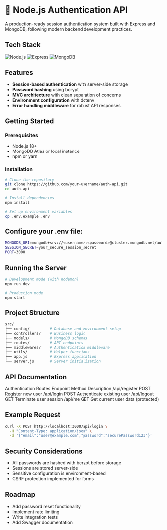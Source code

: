# 🔐 Node.js Authentication API

A production-ready session authentication system built with Express and MongoDB, following modern backend development practices.

## Tech Stack
![Node.js](https://img.shields.io/badge/Node.js-18+-339933?logo=node.js&logoColor=white)
![Express](https://img.shields.io/badge/Express-4.x-000000?logo=express&logoColor=white)
![MongoDB](https://img.shields.io/badge/MongoDB-5+-47A248?logo=mongodb&logoColor=white)

## Features
- **Session-based authentication** with server-side storage
- **Password hashing** using bcrypt
- **MVC architecture** with clean separation of concerns
- **Environment configuration** with dotenv
- **Error handling middleware** for robust API responses

## Getting Started

### Prerequisites
- Node.js 18+
- MongoDB Atlas or local instance
- npm or yarn

### Installation
```bash
# Clone the repository
git clone https://github.com/your-username/auth-api.git
cd auth-api

# Install dependencies
npm install

# Set up environment variables
cp .env.example .env

```
## Configure your .env file:
```bash
MONGODB_URI=mongodb+srv://<username>:<password>@cluster.mongodb.net/auth_db?retryWrites=true&w=majority
SESSION_SECRET=your_secure_session_secret
PORT=3000
```

## Running the Server
```bash
# Development mode (with nodemon)
npm run dev

# Production mode
npm start
```

## Project Structure
```bash
src/
├── config/         # Database and environment setup
├── controllers/    # Business logic
├── models/         # MongoDB schemas
├── routes/         # API endpoints
├── middlewares/    # Authentication middleware
├── utils/          # Helper functions
├── app.js          # Express application
└── server.js       # Server initialization
```

## API Documentation

Authentication Routes
Endpoint	Method	Description
/api/register	POST	Register new user
/api/login	POST	Authenticate existing user
/api/logout	GET	Terminate user session
/api/me	GET	Get current user data (protected)

## Example Request
```bash
curl -X POST http://localhost:3000/api/login \
  -H "Content-Type: application/json" \
  -d '{"email":"user@example.com","password":"securePassword123"}'
```

## Security Considerations
- All passwords are hashed with bcrypt before storage
- Sessions are stored server-side
- Sensitive configuration is environment-based
- CSRF protection implemented for forms

## Roadmap
- Add password reset functionality
- Implement rate limiting
- Write integration tests
- Add Swagger documentation

